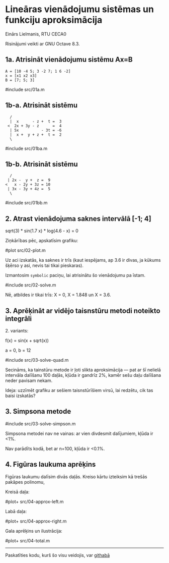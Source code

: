 # Lineāras vienādojumu sistēmas un funkciju aproksimācija

<p class="text-center">Einārs Lielmanis, RTU CECA0</p>

<p class="text-center">Risinājumi veikti ar GNU Octave 8.3.</p>


## 1a. Atrisināt vienādojumu sistēmu Ax=B

```
A = [10 -4 5; 3 -2 7; 1 6 -2]
x = [x1 x2 x3]
B = [7; 5; 3]
```

#include src/01a.m

## 1b-a. Atrisināt sistēmu

```
  /
  |  x      - z +  t =  3
 <  2x + 3y - z      =  4
  | 5x          - 3t = -6
  |  x +  y + z +  t =  2
  \
```

#include src/01ba.m


## 1b-b. Atrisināt sistēmu

```
  /
 | 2x -  y +  z =  9
<   x - 2y + 3z = 10
 | 3x - 3y + 4z =  5
  \
```

#include src/01bb.m

## 2. Atrast vienādojuma saknes intervālā [-1; 4]

sqrt(3) * sin(1.7 x) * log(4.6 - x) = 0

Ziņkārības pēc, apskatīsim grafiku:

#plot src/02-plot.m

Uz aci izskatās, ka saknes ir trīs (kaut iespējams, ap 3.6 ir divas, ja kūkums šķērso y asi, nevis tai tikai pieskaras).

Izmantosim `symbolic` paciņu, lai atrisinātu šo vienādojumu pa īstam.

#include src/02-solve.m

Nē, atbildes ir tikai trīs: X = 0, X = 1.848 un X = 3.6.

## 3. Aprēķināt ar vidējo taisnstūru metodi noteikto integrāli

2\. variants:

f(x) = sin(x + sqrt(x)) 

a = 0, b = 12

#include src/03-solve-quad.m

Secināms, ka tainstūru metode ir ļoti slikta aproksimācija — pat ar šī nelielā intervāla dalīšanu 100 daļās, kļūda ir gandrīz 2%, kamēr sešu daļu dalīšana neder pavisam nekam.

Ideja: uzzīmēt grafiku ar sešiem taisnstūrīšiem virsū, lai redzētu, cik tas baisi izskatās?

## 3. Simpsona metode

#include src/03-solve-simpson.m

Simpsona metodei nav ne vainas: ar vien divdesmit dalījumiem, kļūda ir <1%. 

Nav parādīts kodā, bet ar n=100, kļūda ir <0.1%.

## 4. Figūras laukuma aprēķins

Figūras laukumu dalīsim divās daļās. Kreiso kārtu izteiksim kā trešās pakāpes polinomu,

Kreisā daļa:

#plot+ src/04-approx-left.m

Labā daļa:

#plot+ src/04-approx-right.m

Gala aprēķins un ilustrācija:

#plot+ src/04-total.m

---

Paskatīties kodu, kurš šo visu veidojis, var [githabā](https://github.com/einars/matlab-01)
